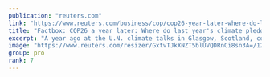 ```yaml
---
publication: "reuters.com"
link: "https://www.reuters.com/business/cop/cop26-year-later-where-do-last-years-climate-pledges-stand-2022-11-01/"
title: "Factbox: COP26 a year later: Where do last year's climate pledges stand?"
excerpt: "A year ago at the U.N. climate talks in Glasgow, Scotland, countries, banks and business leaders announced a slew of climate plans and pledges. Here is an update on how some of the biggest promises ha"
image: "https://www.reuters.com/resizer/GxtvTJkXNZT5blUVQDRnCi8sn3A=/1200x628/smart/filters:quality(80)/cloudfront-us-east-2.images.arcpublishing.com/reuters/NK2SBUSXTNML7PUMFGIPU7PWN4.jpg"
group: pro
rank: 7
---
```


